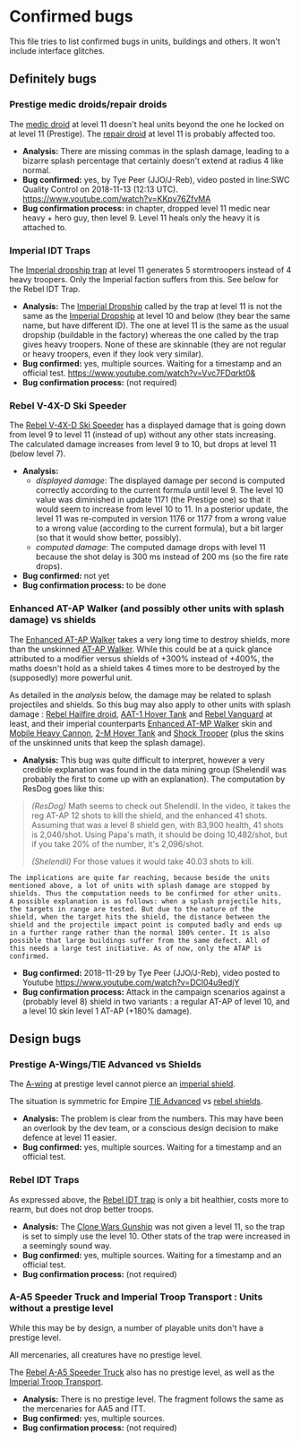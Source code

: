 # Confirmed bugs

This file tries to list confirmed bugs in units, buildings and others. It won't include interface glitches.

## Definitely bugs

### Prestige medic droids/repair droids

The [medic droid](Medic.html) at level 11 doesn't heal units beyond the one he locked on at level 11 (Prestige).
The [repair droid](Technician.html) at level 11 is probably affected too.

  * **Analysis:** There are missing commas in the splash damage, leading to a bizarre splash percentage that certainly doesn't extend at radius 4 like normal.
  * **Bug confirmed:** yes, by Tye Peer (JJO/J-Reb), video posted in line:SWC Quality Control on 2018-11-13 (12:13 UTC). https://www.youtube.com/watch?v=KKpv76ZfvMA
  * **Bug confirmation process:** in chapter, dropped level 11 medic near heavy + hero guy, then level 9. Level 11 heals only the heavy it is attached to. 

### Imperial IDT Traps

The [Imperial dropship trap](empireTrapDropship.html) at level 11 generates 5 stormtroopers instead of 4 heavy troopers. Only the Imperial faction suffers from this. See below for the Rebel IDT Trap.

  * **Analysis:** The [Imperial Dropship](ImperialDropship.html) called by the trap at level 11 is not the same as the [Imperial Dropship](ImperialDropshipTrap.html) at level 10 and below (they bear the same name, but have different ID). The one at level 11 is the same as the usual dropship (buildable in the factory) whereas the one called by the trap gives heavy troopers. None of these are skinnable (they are not regular or heavy troopers, even if they look very similar).
  * **Bug confirmed:** yes, multiple sources. Waiting for a timestamp and an official test. https://www.youtube.com/watch?v=Vvc7FDqrkt0&
  * **Bug confirmation process:** (not required)

### Rebel V-4X-D Ski Speeder

The [Rebel V-4X-D Ski Speeder](PolarShip.html) has a displayed damage that is going down from level 9 to level 11 (instead of up) without any other stats increasing. The calculated damage increases from level 9 to 10, but drops at level 11 (below level 7).

  * **Analysis:**
    * _displayed damage_: The displayed damage per second is computed correctly according to the current formula until level 9. The level 10 value was diminished in update 1171 (the Prestige one) so that it would seem to increase from level 10 to 11. In a posterior update, the level 11 was re-computed in version 1176 or 1177 from a wrong value to a wrong value (according to the current formula), but a bit larger (so that it would show better, possibly).
    * _computed damage_: The computed damage drops with level 11 because the shot delay is 300 ms instead of 200 ms (so the fire rate drops).
  * **Bug confirmed:** not yet
  * **Bug confirmation process:** to be done

### Enhanced AT-AP Walker (and possibly other units with splash damage) vs shields

The [Enhanced AT-AP Walker](eqpRebelATAPHalfSkin.html) takes a very long
time to destroy shields, more than the unskinned [AT-AP
Walker](ATAP.html). While this could be at a quick glance attributed to
a modifier versus shields of +300% instead of +400%, the maths doesn't
hold as a shield takes 4 times more to be destroyed by the (supposedly)
more powerful unit.

As detailed in the *analysis* below, the damage may be related to splash
projectiles and shields. So this bug may also apply to other units with
splash damage : [Rebel Hailfire droid](Hailfire.html), [AAT-1 Hover
Tank](AAT1.html) and [Rebel Vanguard](Vanguard.html) at least, and their
imperial counterparts [Enhanced AT-MP
Walker](eqpEmpireATMPHalfSkin.html) skin and [Mobile Heavy
Cannon](MHC.html), [2-M Hover Tank](2MTank.html) and [Shock
Trooper](Shock.html) (plus the skins of the unskinned units that keep
the splash damage).

  * **Analysis:** This bug was quite difficult to interpret, however a
    very credible explanation was found in the data mining group
    (Shelendil was probably the first to come up with an
    explanation). The computation by ResDog goes like this:

> _(ResDog)_ Math seems to check out Shelendil. In the video, it takes the
> reg AT-AP 12 shots to kill the shield, and the enhanced 41
> shots. Assuming that was a level 8 shield gen, with 83,900 health, 41
> shots is 2,046/shot. Using Papa's math, it should be doing
> 10,482/shot, but if you take 20% of the number, it's 2,096/shot.
>
> _(Shelendil)_ For those values it would take 40.03 shots to kill.

    The implications are quite far reaching, because beside the units
    mentioned above, a lot of units with splash damage are stopped by
    shields. Thus the computation needs to be confirmed for other units.
    A possible explanation is as follows: when a splash projectile hits,
    the targets in range are tested. But due to the nature of the
    shield, when the target hits the shield, the distance between the
    shield and the projectile impact point is computed badly and ends up
    in a further range rather than the normal 100% center. It is also
    possible that large buildings suffer from the same defect. All of
    this needs a large test initiative. As of now, only the ATAP is confirmed.
  * **Bug confirmed:** 2018-11-29 by Tye Peer (JJO/J-Reb), video posted to Youtube https://www.youtube.com/watch?v=DCl04u9edjY
  * **Bug confirmation process:** Attack in the campaign scenarios against a (probably level 8) shield in two variants : a regular AT-AP of level 10, and a level 10 skin level 1 AT-AP (+180% damage).


## Design bugs

### Prestige A-Wings/TIE Advanced vs Shields

The [A-wing](AWing.html) at prestige level cannot pierce an [imperial shield](empireShieldGenerator.html).

The situation is symmetric for Empire [TIE Advanced](TieAdvanced.html) vs [rebel shields](rebelShieldGenerator.html).

  * **Analysis:** The problem is clear from the numbers. This may have been an overlook by the dev team, or a conscious design decision to make defence at level 11 easier.
  * **Bug confirmed:** yes, multiple sources. Waiting for a timestamp and an official test.

### Rebel IDT Traps

As expressed above, the [Rebel IDT trap](rebelTrapDropship.html) is only a bit healthier, costs more to rearm, but does not drop better troops.

  * **Analysis:** The [Clone Wars Gunship](CloneWarsGunshipTrap.html) was not given a level 11, so the trap is set to simply use the level 10. Other stats of the trap were increased in a seemingly sound way.
  * **Bug confirmed:** yes, multiple sources. Waiting for a timestamp and an official test.
  * **Bug confirmation process:** (not required)

### A-A5 Speeder Truck and Imperial Troop Transport : Units without a prestige level

While this may be by design, a number of playable units don't have a
prestige level.

All mercenaries, all creatures have no prestige level.

The [Rebel A-A5 Speeder Truck](RebelTransportVehicle.html) also has no prestige level, as well as the [Imperial Troop Transport](EmpireTransportVehicle.html).

  * **Analysis:** There is no prestige level. The fragment follows the same as the mercenaries for AA5 and ITT.
  * **Bug confirmed:** yes, multiple sources.
  * **Bug confirmation process:** (not required)
